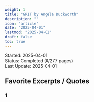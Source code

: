 ```yaml
---
weight: 1
title: "GRIT by Angela Duckworth"
description: ""
icon: "article"
date: "2025-04-01"
lastmod: "2025-04-01"
draft: false
toc: true
---
```

Started: 2025-04-01<br />
Status: Completed (0/277 pages)<br />
Last Update: 2025-04-01 <br />

## Favorite Excerpts / Quotes

### 1
